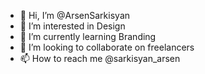 - 👋 Hi, I’m @ArsenSarkisyan
- 👀 I’m interested in Design
- 🌱 I’m currently learning Branding
- 💞️ I’m looking to collaborate on freelancers
- 📫 How to reach me @sarkisyan_arsen

<!---
ArsenSarkisyan/ArsenSarkisyan is a ✨ special ✨ repository because its `README.md` (this file) appears on your GitHub profile.
You can click the Preview link to take a look at your changes.
--->
